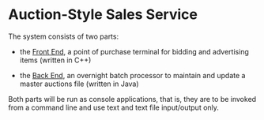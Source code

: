 # Auction-Style Sales Service

The system consists of two parts:

- the [Front End](FrontEnd/README.md), a point of purchase terminal for bidding and advertising items (written in C++)

- the [Back End](AuctionrBack/README.md), an overnight batch processor to maintain and update a master auctions file (written in Java)

Both parts will be run as console applications, that is, they are to be invoked from a command line and use text and text file input/output only.
